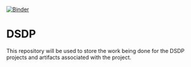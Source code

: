 [![Binder](https://mybinder.org/badge_logo.svg)](https://mybinder.org/v2/gh/kurt-gilby/DSDP/master)
# DSDP
This repository will be used to store the work being done for the DSDP projects and artifacts associated with the project.
